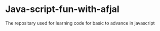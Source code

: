 # Java-script-fun-with-afjal
The repositary used for learning code for basic to advance in javascript
